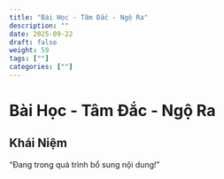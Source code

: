 ```yaml
---
title: "Bài Học - Tâm Đắc - Ngộ Ra"
description: ""
date: 2025-09-22
draft: false
weight: 59
tags: [""]
categories: [""]
---
```


# Bài Học - Tâm Đắc - Ngộ Ra

<!-- **Mã:** 
**Nhóm:**  -->

## Khái Niệm

“Đang trong quá trình bổ sung nội dung!”
